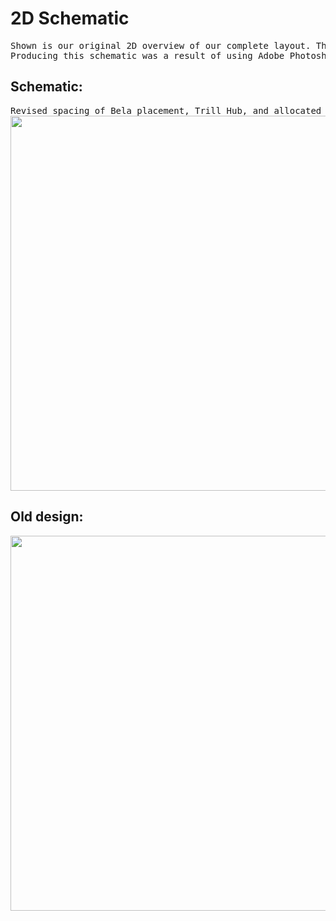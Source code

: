 # 2D Schematic

<pre>
Shown is our original 2D overview of our complete layout. This includes all the components used with exact measurements and dimensions of each part.<br />Producing this schematic was a result of using Adobe Photoshop for precise scaling.
</pre>

## Schematic:
<pre>
Revised spacing of Bela placement, Trill Hub, and allocated room for the PCB that will be responsible for powering the system.
<img width="600" src="https://lh3.googleusercontent.com/pw/ACtC-3fikNjXoBNlQQxdrIK4soJby_X_PC6FxTsMtQumrdsc6Y7zEsm26kE9n2YrEsnd3Ya04fw9Pt7pnpWcM-GTPtk9nlKflXixhbmUn7OuohGdhcsycPUBJ-xM-GZ1kH5hErCK08-avzLeLpaXEGMMKKaP=w943-h486-no?authuser=1">
</pre>

## Old design:
<pre>
<img width="600" src="https://lh3.googleusercontent.com/pw/ACtC-3cfINU_zTu1It8ccRZDZkLhrevagTtlm0iLGZygVlE2oMw8DR3tU8RyPt-0nvlRgeMQcn5srA3aftJwQI0z9uwG4KPaoO6CYJkzGlV6NY27GdSlAmYfPRpiCaPjG0VQLkfOVeStVtxCsaxvqeBkrldl=w943-h486-no?authuser=1">
</pre>
